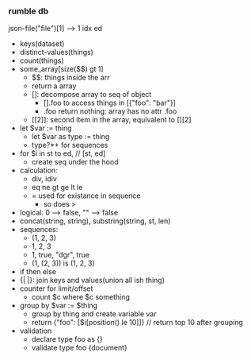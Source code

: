 ### rumble db

json-file("file")[1] --> 1 idx ed
- keys(dataset)
- distinct-values(things)
- count(things)
- some_array[size($$) gt 1]
  - $$: things inside the arr
  - return a array
  - []: decompose array to seq of object
    - [].foo to access things in [{"foo": "bar"}]
    - .foo return nothing: array has no attr .foo
  - [[2]]: second item in the array, equivalent to [][2]
- let $var := thing
  - let $var as type := thing
  - type?*+ for sequences
- for $i in st to ed, // [st, ed]
  - create seq under the hood
- calculation: 
  - div, idiv
  - eq ne gt ge lt le
  - = used for existance in sequence
    - so does >
- logical: 0 --> false, "" --> false
- concat(string, string), substring(string, st, len)
- sequences:
  - (1, 2, 3)
  - 1, 2, 3
  - 1, true, "dgr", true
  - (1, (2, 3)) is (1, 2, 3)
- if then else
- {| |}: join keys and values(union all ish thing)
- counter for limit/offset
  - count $c where $c something
- group by $var := $thing
  - group by thing and create variable var
  - return {"foo": [$i[position() le 10]]} // return top 10 after grouping
- validation
  - declare type foo as {}
  - validate type foo {document}